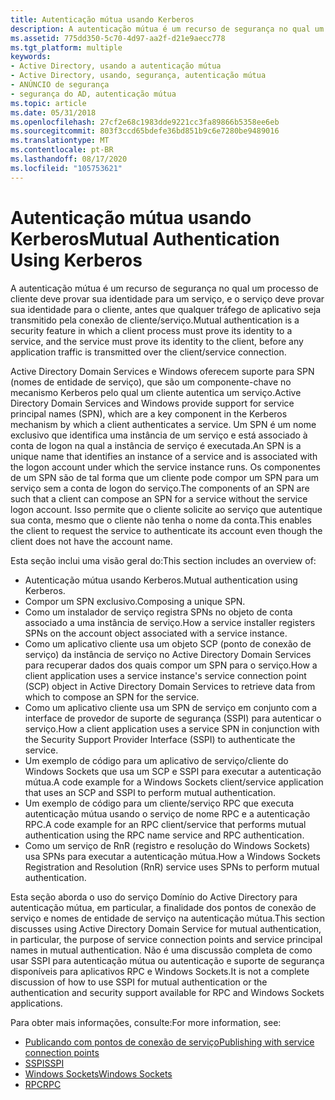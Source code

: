 ```yaml
---
title: Autenticação mútua usando Kerberos
description: A autenticação mútua é um recurso de segurança no qual um processo de cliente deve provar sua identidade para um serviço, e o serviço deve provar sua identidade para o cliente, antes que qualquer tráfego de aplicativo seja transmitido pela conexão de cliente/serviço.
ms.assetid: 775dd350-5c70-4d97-aa2f-d21e9aecc778
ms.tgt_platform: multiple
keywords:
- Active Directory, usando a autenticação mútua
- Active Directory, usando, segurança, autenticação mútua
- ANÚNCIO de segurança
- segurança do AD, autenticação mútua
ms.topic: article
ms.date: 05/31/2018
ms.openlocfilehash: 27cf2e68c1983dde9221cc3fa89866b5358ee6eb
ms.sourcegitcommit: 803f3ccd65bdefe36bd851b9c6e7280be9489016
ms.translationtype: MT
ms.contentlocale: pt-BR
ms.lasthandoff: 08/17/2020
ms.locfileid: "105753621"
---
```

# <a name="mutual-authentication-using-kerberos"></a><span data-ttu-id="68d09-107">Autenticação mútua usando Kerberos</span><span class="sxs-lookup"><span data-stu-id="68d09-107">Mutual Authentication Using Kerberos</span></span>

<span data-ttu-id="68d09-108">A autenticação mútua é um recurso de segurança no qual um processo de cliente deve provar sua identidade para um serviço, e o serviço deve provar sua identidade para o cliente, antes que qualquer tráfego de aplicativo seja transmitido pela conexão de cliente/serviço.</span><span class="sxs-lookup"><span data-stu-id="68d09-108">Mutual authentication is a security feature in which a client process must prove its identity to a service, and the service must prove its identity to the client, before any application traffic is transmitted over the client/service connection.</span></span>

<span data-ttu-id="68d09-109">Active Directory Domain Services e Windows oferecem suporte para SPN (nomes de entidade de serviço), que são um componente-chave no mecanismo Kerberos pelo qual um cliente autentica um serviço.</span><span class="sxs-lookup"><span data-stu-id="68d09-109">Active Directory Domain Services and Windows provide support for service principal names (SPN), which are a key component in the Kerberos mechanism by which a client authenticates a service.</span></span> <span data-ttu-id="68d09-110">Um SPN é um nome exclusivo que identifica uma instância de um serviço e está associado à conta de logon na qual a instância de serviço é executada.</span><span class="sxs-lookup"><span data-stu-id="68d09-110">An SPN is a unique name that identifies an instance of a service and is associated with the logon account under which the service instance runs.</span></span> <span data-ttu-id="68d09-111">Os componentes de um SPN são de tal forma que um cliente pode compor um SPN para um serviço sem a conta de logon do serviço.</span><span class="sxs-lookup"><span data-stu-id="68d09-111">The components of an SPN are such that a client can compose an SPN for a service without the service logon account.</span></span> <span data-ttu-id="68d09-112">Isso permite que o cliente solicite ao serviço que autentique sua conta, mesmo que o cliente não tenha o nome da conta.</span><span class="sxs-lookup"><span data-stu-id="68d09-112">This enables the client to request the service to authenticate its account even though the client does not have the account name.</span></span>

<span data-ttu-id="68d09-113">Esta seção inclui uma visão geral do:</span><span class="sxs-lookup"><span data-stu-id="68d09-113">This section includes an overview of:</span></span>

-   <span data-ttu-id="68d09-114">Autenticação mútua usando Kerberos.</span><span class="sxs-lookup"><span data-stu-id="68d09-114">Mutual authentication using Kerberos.</span></span>
-   <span data-ttu-id="68d09-115">Compor um SPN exclusivo.</span><span class="sxs-lookup"><span data-stu-id="68d09-115">Composing a unique SPN.</span></span>
-   <span data-ttu-id="68d09-116">Como um instalador de serviço registra SPNs no objeto de conta associado a uma instância de serviço.</span><span class="sxs-lookup"><span data-stu-id="68d09-116">How a service installer registers SPNs on the account object associated with a service instance.</span></span>
-   <span data-ttu-id="68d09-117">Como um aplicativo cliente usa um objeto SCP (ponto de conexão de serviço) da instância de serviço no Active Directory Domain Services para recuperar dados dos quais compor um SPN para o serviço.</span><span class="sxs-lookup"><span data-stu-id="68d09-117">How a client application uses a service instance's service connection point (SCP) object in Active Directory Domain Services to retrieve data from which to compose an SPN for the service.</span></span>
-   <span data-ttu-id="68d09-118">Como um aplicativo cliente usa um SPN de serviço em conjunto com a interface de provedor de suporte de segurança (SSPI) para autenticar o serviço.</span><span class="sxs-lookup"><span data-stu-id="68d09-118">How a client application uses a service SPN in conjunction with the Security Support Provider Interface (SSPI) to authenticate the service.</span></span>
-   <span data-ttu-id="68d09-119">Um exemplo de código para um aplicativo de serviço/cliente do Windows Sockets que usa um SCP e SSPI para executar a autenticação mútua.</span><span class="sxs-lookup"><span data-stu-id="68d09-119">A code example for a Windows Sockets client/service application that uses an SCP and SSPI to perform mutual authentication.</span></span>
-   <span data-ttu-id="68d09-120">Um exemplo de código para um cliente/serviço RPC que executa autenticação mútua usando o serviço de nome RPC e a autenticação RPC.</span><span class="sxs-lookup"><span data-stu-id="68d09-120">A code example for an RPC client/service that performs mutual authentication using the RPC name service and RPC authentication.</span></span>
-   <span data-ttu-id="68d09-121">Como um serviço de RnR (registro e resolução do Windows Sockets) usa SPNs para executar a autenticação mútua.</span><span class="sxs-lookup"><span data-stu-id="68d09-121">How a Windows Sockets Registration and Resolution (RnR) service uses SPNs to perform mutual authentication.</span></span>

<span data-ttu-id="68d09-122">Esta seção aborda o uso do serviço Domínio do Active Directory para autenticação mútua, em particular, a finalidade dos pontos de conexão de serviço e nomes de entidade de serviço na autenticação mútua.</span><span class="sxs-lookup"><span data-stu-id="68d09-122">This section discusses using Active Directory Domain Service for mutual authentication, in particular, the purpose of service connection points and service principal names in mutual authentication.</span></span> <span data-ttu-id="68d09-123">Não é uma discussão completa de como usar SSPI para autenticação mútua ou autenticação e suporte de segurança disponíveis para aplicativos RPC e Windows Sockets.</span><span class="sxs-lookup"><span data-stu-id="68d09-123">It is not a complete discussion of how to use SSPI for mutual authentication or the authentication and security support available for RPC and Windows Sockets applications.</span></span>

<span data-ttu-id="68d09-124">Para obter mais informações, consulte:</span><span class="sxs-lookup"><span data-stu-id="68d09-124">For more information, see:</span></span>

-   [<span data-ttu-id="68d09-125">Publicando com pontos de conexão de serviço</span><span class="sxs-lookup"><span data-stu-id="68d09-125">Publishing with service connection points</span></span>](publishing-with-service-connection-points.md)
-   [<span data-ttu-id="68d09-126">SSPI</span><span class="sxs-lookup"><span data-stu-id="68d09-126">SSPI</span></span>](/windows/desktop/SecAuthN/sspi)
-   [<span data-ttu-id="68d09-127">Windows Sockets</span><span class="sxs-lookup"><span data-stu-id="68d09-127">Windows Sockets</span></span>](/windows/desktop/WinSock/windows-sockets-start-page-2)
-   [<span data-ttu-id="68d09-128">RPC</span><span class="sxs-lookup"><span data-stu-id="68d09-128">RPC</span></span>](/windows/desktop/Rpc/rpc-start-page)

 

 